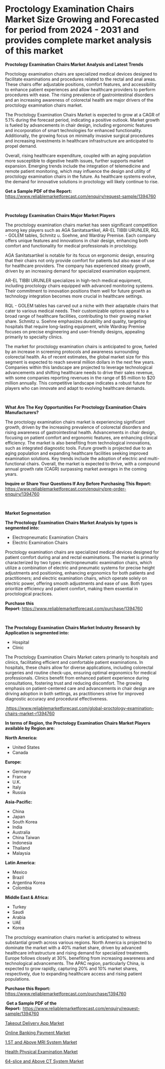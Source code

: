 <p><h1>Proctology Examination Chairs Market Size Growing and Forecasted for period from 2024 - 2031 and provides complete market analysis of this market</h1></p><p><strong>Proctology Examination Chairs Market Analysis and Latest Trends</strong></p>
<p><p>Proctology examination chairs are specialized medical devices designed to facilitate examinations and procedures related to the rectal and anal areas. These chairs offer adjustable positions, comfort features, and accessibility to enhance patient experiences and allow healthcare providers to perform procedures with ease. The rising prevalence of gastrointestinal disorders and an increasing awareness of colorectal health are major drivers of the proctology examination chairs market.</p><p>The Proctology Examination Chairs Market is expected to grow at a CAGR of 5.1% during the forecast period, indicating a positive outlook. Market growth is fueled by advancements in chair design, including ergonomic features and incorporation of smart technologies for enhanced functionality. Additionally, the growing focus on minimally invasive surgical procedures and increasing investments in healthcare infrastructure are anticipated to propel demand. </p><p>Overall, rising healthcare expenditure, coupled with an aging population more susceptible to digestive health issues, further supports market expansion. Emerging trends include the integration of telemedicine and remote patient monitoring, which may influence the design and utility of proctology examination chairs in the future. As healthcare systems evolve, the demand for innovative solutions in proctology will likely continue to rise.</p></p>
<p><strong>Get a Sample PDF of the Report:&nbsp;</strong> <a href="https://www.reliablemarketforecast.com/enquiry/request-sample/1394760?utm_campaign=1169&utm_medium=2&utm_source=Github&utm_content=ia&utm_term=05122024&utm_id=proctology-examination-chairs">https://www.reliablemarketforecast.com/enquiry/request-sample/1394760</a></p>
<p>&nbsp;</p>
<p><strong>Proctology Examination Chairs Major Market Players</strong></p>
<p><p>The proctology examination chairs market has seen significant competition among key players such as AGA Sanitatsartikel, AR-EL TIBBI URUNLER, RQL - GOLEM tables, Schmitz u. Soehne, and Wardray Premise. Each company offers unique features and innovations in chair design, enhancing both comfort and functionality for medical professionals in proctology.</p><p>AGA Sanitatsartikel is notable for its focus on ergonomic design, ensuring that their chairs not only provide comfort for patients but also ease of use for healthcare providers. The company has experienced steady growth, driven by an increasing demand for specialized examination equipment.</p><p>AR-EL TIBBI URUNLER specializes in high-tech medical equipment, including proctology chairs equipped with advanced monitoring systems. Their commitment to innovation positions them well for future growth as technology integration becomes more crucial in healthcare settings.</p><p>RQL - GOLEM tables has carved out a niche with their adaptable chairs that cater to various medical needs. Their customizable options appeal to a broad range of healthcare facilities, contributing to their growing market share. Schmitz u. Soehne emphasizes durability and quality, targeting hospitals that require long-lasting equipment, while Wardray Premise focuses on precise engineering and user-friendly designs, appealing primarily to specialty clinics.</p><p>The market for proctology examination chairs is anticipated to grow, fueled by an increase in screening protocols and awareness surrounding colorectal health. As of recent estimates, the global market size for this segment is expected to reach several million dollars in the next few years. Companies within this landscape are projected to leverage technological advancements and shifting healthcare needs to drive their sales revenue, with some companies reporting revenues in the range of $5 million to $20 million annually. This competitive landscape indicates a robust future for players who can innovate and adapt to evolving healthcare demands.</p></p>
<p>&nbsp;</p>
<p><strong>What Are The Key Opportunities For Proctology Examination Chairs Manufacturers?</strong></p>
<p><p>The proctology examination chairs market is experiencing significant growth, driven by the increasing prevalence of colorectal disorders and rising awareness of gastrointestinal health. Advancements in chair design, focusing on patient comfort and ergonomic features, are enhancing clinical efficiency. The market is also benefiting from technological innovations, such as integrated diagnostic tools. Future growth is projected due to an aging population and expanding healthcare facilities seeking improved examination solutions. Key trends include the adoption of electric and multi-functional chairs. Overall, the market is expected to thrive, with a compound annual growth rate (CAGR) surpassing market averages in the coming years.</p></p>
<p><strong>Inquire or Share Your Questions If Any Before Purchasing This Report:</strong> <a href="https://www.reliablemarketforecast.com/enquiry/pre-order-enquiry/1394760?utm_campaign=1169&utm_medium=2&utm_source=Github&utm_content=ia&utm_term=05122024&utm_id=proctology-examination-chairs">https://www.reliablemarketforecast.com/enquiry/pre-order-enquiry/1394760</a></p>
<p>&nbsp;</p>
<p><strong>Market Segmentation</strong></p>
<p><strong>The Proctology Examination Chairs Market Analysis by types is segmented into:</strong></p>
<p><ul><li>Electropneumatic Examination Chairs</li><li>Electric Examination Chairs</li></ul></p>
<p><p>Proctology examination chairs are specialized medical devices designed for patient comfort during anal and rectal examinations. The market is primarily characterized by two types: electropneumatic examination chairs, which utilize a combination of electric and pneumatic systems for precise height adjustments and positioning, enhancing ergonomics for both patients and practitioners; and electric examination chairs, which operate solely on electric power, offering smooth adjustments and ease of use. Both types prioritize efficiency and patient comfort, making them essential in proctological practices.</p></p>
<p><strong>Purchase this Report:&nbsp;</strong><a href="https://www.reliablemarketforecast.com/purchase/1394760?utm_campaign=1169&utm_medium=2&utm_source=Github&utm_content=ia&utm_term=05122024&utm_id=proctology-examination-chairs">https://www.reliablemarketforecast.com/purchase/1394760</a></p>
<p>&nbsp;</p>
<p><strong>The Proctology Examination Chairs Market Industry Research by Application is segmented into:</strong></p>
<p><ul><li>Hospital</li><li>Clinic</li></ul></p>
<p><p>The Proctology Examination Chairs Market caters primarily to hospitals and clinics, facilitating efficient and comfortable patient examinations. In hospitals, these chairs allow for diverse applications, including colorectal surgeries and routine check-ups, ensuring optimal ergonomics for medical professionals. Clinics benefit from enhanced patient experience during consultations, fostering trust and reducing discomfort. The growing emphasis on patient-centered care and advancements in chair design are driving adoption in both settings, as practitioners strive for improved diagnostic accuracy and procedural effectiveness.</p></p>
<p><a href="https://www.reliablemarketforecast.com/global-proctology-examination-chairs-market-r1394760?utm_campaign=1169&utm_medium=2&utm_source=Github&utm_content=ia&utm_term=05122024&utm_id=proctology-examination-chairs">&nbsp;https://www.reliablemarketforecast.com/global-proctology-examination-chairs-market-r1394760</a></p>
<p><strong>In terms of Region, the Proctology Examination Chairs Market Players available by Region are:</strong></p>
<p>
    <p> <strong> North America: </strong>
        <ul>
            <li>United States</li>
            <li>Canada</li>
        </ul>
        </p> 
    <p> <strong> Europe: </strong>
        <ul>
            <li>Germany</li>
            <li>France</li>
            <li>U.K.</li>
            <li>Italy</li>
            <li>Russia</li>
        </ul>
        </p> 
    <p> <strong> Asia-Pacific: </strong>
        <ul>
            <li>China</li>
            <li>Japan</li>
            <li>South Korea</li>
            <li>India</li>
            <li>Australia</li>
            <li>China Taiwan</li>
            <li>Indonesia</li>
            <li>Thailand</li>
            <li>Malaysia</li>
        </ul>
        </p> 
    <p> <strong> Latin America: </strong>
        <ul>
            <li>Mexico</li>
            <li>Brazil</li>
            <li>Argentina Korea</li>
            <li>Colombia</li>
        </ul>
        </p> 
    <p> <strong> Middle East & Africa: </strong>
        <ul>
            <li>Turkey</li>
            <li>Saudi</li>
            <li>Arabia</li>
            <li>UAE</li>
            <li>Korea</li>
        </ul>
    </p>
    </p>
<p><p>The proctology examination chairs market is anticipated to witness substantial growth across various regions. North America is projected to dominate the market with a 40% market share, driven by advanced healthcare infrastructure and rising demand for specialized treatments. Europe follows closely at 30%, benefiting from increasing awareness and technological advancements. The APAC region, particularly China, is expected to grow rapidly, capturing 20% and 10% market shares, respectively, due to expanding healthcare access and rising patient populations.</p></p>
<p><strong>Purchase this Report: </strong><a href="https://www.reliablemarketforecast.com/purchase/1394760?utm_campaign=1169&utm_medium=2&utm_source=Github&utm_content=ia&utm_term=05122024&utm_id=proctology-examination-chairs">https://www.reliablemarketforecast.com/purchase/1394760</a></p>
<p>&nbsp;<strong>Get a Sample PDF of the Report:&nbsp;&nbsp;</strong><a href="https://www.reliablemarketforecast.com/enquiry/request-sample/1394760?utm_campaign=1169&utm_medium=2&utm_source=Github&utm_content=ia&utm_term=05122024&utm_id=proctology-examination-chairs">https://www.reliablemarketforecast.com/enquiry/request-sample/1394760</a></p>
<p><strong></strong></p>
<p><p><a href="https://www.linkedin.com/pulse/takeout-delivery-app-market-report-historical-trends-future-le8ef?utm_campaign=1169&utm_medium=2&utm_source=Github&utm_content=ia&utm_term=05122024&utm_id=proctology-examination-chairs">Takeout Delivery App Market</a></p><p><a href="https://www.linkedin.com/pulse/global-online-banking-payment-market-analysis-report-encompassing-kqdaf?utm_campaign=1169&utm_medium=2&utm_source=Github&utm_content=ia&utm_term=05122024&utm_id=proctology-examination-chairs">Online Banking Payment Market</a></p><p><a href="https://issuu.com/reportprime-2/docs/15t-and-above-mri-system-market-size-2030.pptx?utm_campaign=1169&utm_medium=2&utm_source=Github&utm_content=ia&utm_term=05122024&utm_id=proctology-examination-chairs">1.5T and Above MRI System Market</a></p><p><a href="https://www.linkedin.com/pulse/health-physical-examination-market-transformation-ntzme?utm_campaign=1169&utm_medium=2&utm_source=Github&utm_content=ia&utm_term=05122024&utm_id=proctology-examination-chairs">Health Physical Examination Market</a></p><p><a href="https://issuu.com/reportprime-2/docs/64-slice-and-above-ct-system-market-size-2030.pptx?utm_campaign=1169&utm_medium=2&utm_source=Github&utm_content=ia&utm_term=05122024&utm_id=proctology-examination-chairs">64-slice and Above CT System Market</a></p></p>